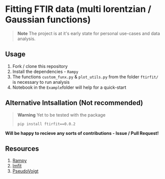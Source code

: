 # Fitting FTIR data (multi lorentzian / Gaussian functions)
> **Note**
The project is at it's early state for personal use-cases and data analysis.

## Usage

1. Fork / clone this repository 
2. Install the dependencies - `Rampy`
3. The functions `custom_funx.py` & `plot_utils.py` from the folder `ftirfit/` is necessary to run analysis
4. Notebook in the `Example`folder will help for a quick-start


## Alternative Intsallation (Not recommended)
> **Warning**
> Yet to be tested with the package
>```console
>pip install ftirfit==0.0.2
>```
**Will be happy to recieve any sorts of contributions - Issue / Pull Request!**

## Resources

1. [Rampy](https://github.com/charlesll/rampy)
2. [lmfit](https://lmfit.github.io/lmfit-py/fitting.html)
3. [PseudoVoigt](https://docs.mantidproject.org/nightly/fitting/fitfunctions/PseudoVoigt.html)

